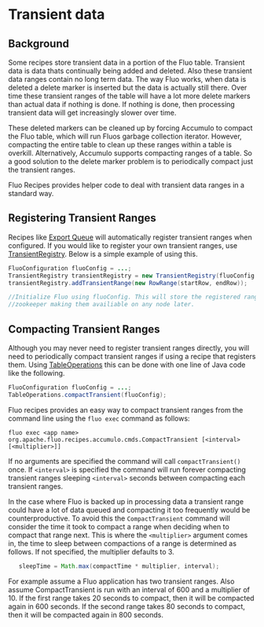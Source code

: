 # Transient data

## Background

Some recipes store transient data in a portion of the Fluo table.  Transient
data is data thats continually being added and deleted.  Also these transient
data ranges contain no long term data.  The way Fluo works, when data is
deleted a delete marker is inserted but the data is actually still there.  Over
time these transient ranges of the table will have a lot more delete markers
than actual data if nothing is done.  If nothing is done, then processing
transient data will get increasingly slower over time.

These deleted markers can be cleaned up by forcing Accumulo to compact the
Fluo table, which will run Fluos garbage collection iterator. However,
compacting the entire table to clean up these ranges within a table is
overkill. Alternatively,  Accumulo supports compacting ranges of a table.   So
a good solution to the delete marker problem is to periodically compact just
the transient ranges. 

Fluo Recipes provides helper code to deal with transient data ranges in a
standard way.

## Registering Transient Ranges

Recipes like [Export Queue](export-queue.md) will automatically register
transient ranges when configured.  If you would like to register your own
transient ranges, use [TransientRegistry][1].  Below is a simple example of
using this.

```java
FluoConfiguration fluoConfig = ...;
TransientRegistry transientRegistry = new TransientRegistry(fluoConfig.getAppConfiguration());
transientRegistry.addTransientRange(new RowRange(startRow, endRow));

//Initialize Fluo using fluoConfig. This will store the registered ranges in
//zookeeper making them availiable on any node later.
```

## Compacting Transient Ranges

Although you may never need to register transient ranges directly, you will
need to periodically compact transient ranges if using a recipe that registers
them.  Using [TableOperations][2] this can be done with one line of Java code
like the following.

```java
FluoConfiguration fluoConfig = ...;
TableOperations.compactTransient(fluoConfig);
```

Fluo recipes provides an easy way to compact transient ranges from the command line using the `fluo exec` command as follows:

```
fluo exec <app name> org.apache.fluo.recipes.accumulo.cmds.CompactTransient [<interval> [<multiplier>]]
```

If no arguments are specified the command will call `compactTransient()` once.
If `<interval>` is specified the command will run forever compacting transient
ranges sleeping `<interval>` seconds between compacting each transient ranges.

In the case where Fluo is backed up in processing data a transient range could
have a lot of data queued and compacting it too frequently would be
counterproductive.  To avoid this the `CompactTransient` command will consider
the time it took to compact a range when deciding when to compact that range
next.  This is where the `<multiplier>` argument comes in, the time to sleep
between compactions of a range is determined as follows.  If not specified, the
multiplier defaults to 3.

```java
   sleepTime = Math.max(compactTime * multiplier, interval);
```

For example assume a Fluo application has two transient ranges.  Also assume
CompactTransient is run with an interval of 600 and a multiplier of 10.  If the
first range takes 20 seconds to compact, then it will be compacted again in 600
seconds.  If the second range takes 80 seconds to compact, then it will be
compacted again in 800 seconds.

[1]: ../modules/core/src/main/java/io/fluo/recipes/common/TransientRegistry.java
[2]: ../modules/accumulo/src/main/java/io/fluo/recipes/accumulo/ops/TableOperations.java
